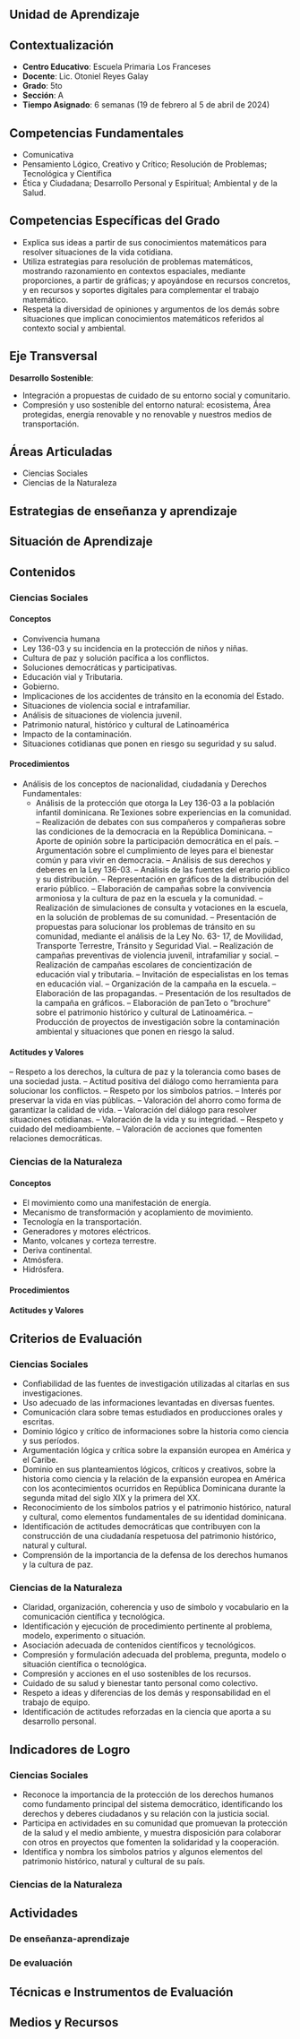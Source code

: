 ## Unidad de Aprendizaje

## Contextualizaci&oacute;n

- **Centro Educativo**: Escuela Primaria Los Franceses
- **Docente**: Lic. Otoniel Reyes Galay
- **Grado**: 5to
- **Sección**: A
- **Tiempo Asignado**: 6 semanas (19 de febrero al 5 de abril de 2024)

## Competencias Fundamentales

- Comunicativa
- Pensamiento Lógico, Creativo y Crítico; Resolución de Problemas; Tecnológica y Científica
- Ética y Ciudadana; Desarrollo Personal y Espiritual; Ambiental y de la Salud.

## Competencias Específicas del Grado

- Explica sus ideas a partir de sus conocimientos matemáticos para resolver situaciones de la vida cotidiana.
- Utiliza estrategias para resolución de problemas matemáticos, mostrando razonamiento en contextos espaciales, mediante proporciones, a partir de gráficas; y apoyándose en recursos concretos, y en recursos y soportes digitales para complementar el trabajo matemático.
- Respeta la diversidad de opiniones y argumentos de los demás sobre situaciones que implican conocimientos matemáticos referidos al contexto social y ambiental.

## Eje Transversal

**Desarrollo Sostenible**:
- Integración a propuestas de cuidado de su entorno social y comunitario.
- Compresión y uso sostenible del entorno natural: ecosistema, Área protegidas, energía renovable y no renovable y nuestros medios de transportación.

## Áreas Articuladas

- Ciencias Sociales
- Ciencias de la Naturaleza

## Estrategias de enseñanza y aprendizaje

## Situación de Aprendizaje

## Contenidos

### Ciencias Sociales

#### Conceptos

- Convivencia humana
- Ley 136-03 y su incidencia en la protección de niños y niñas.
- Cultura de paz y solución pacífica a los conflictos.
- Soluciones democráticas y participativas.
- Educación vial y Tributaria.
- Gobierno.
- Implicaciones de los accidentes de tránsito en la economía del Estado.
- Situaciones de violencia social e intrafamiliar.
- Análisis de situaciones de violencia juvenil.
- Patrimonio natural, histórico y cultural de Latinoamérica
- Impacto de la contaminación.
- Situaciones cotidianas que ponen en riesgo su seguridad y su salud.

#### Procedimientos

- Análisis de los conceptos de nacionalidad, ciudadanía
y Derechos Fundamentales:
	- Análisis de la protección que otorga la Ley 136-03 a la población infantil dominicana. Reexiones sobre experiencias en la comunidad.
	– Realización de debates con sus compañeros y compañeras sobre las condiciones de la democracia en la República Dominicana.
	– Aporte de opinión sobre la participación democrática en el país.
	– Argumentación sobre el cumplimiento de leyes para el bienestar común y para vivir en democracia.
	– Análisis de sus derechos y deberes en la Ley 136-03.
	– Análisis de las fuentes del erario público y su distribución.
	– Representación en gráficos de la distribución del erario público.
	– Elaboración de campañas sobre la convivencia armoniosa y la cultura de paz en la escuela y la comunidad.
	– Realización de simulaciones de consulta y votaciones en la escuela, en la solución de problemas de su comunidad.
	– Presentación de propuestas para solucionar los problemas de tránsito en su comunidad, mediante el análisis de la Ley No. 63- 17, de Movilidad, Transporte Terrestre, Tránsito y Seguridad Vial.
	– Realización de campañas preventivas de violencia juvenil, intrafamiliar y social.
	– Realización de campañas escolares de concientización de educación vial y tributaria.
	– Invitación de especialistas en los temas en educación vial.
	– Organización de la campaña en la escuela.
	– Elaboración de las propagandas.
	– Presentación de los resultados de la campaña en gráficos.
	– Elaboración de paneto o ”brochure” sobre el patrimonio histórico y cultural de Latinoamérica.
	– Producción de proyectos de investigación sobre la contaminación ambiental y situaciones que ponen en riesgo la salud.

#### Actitudes y Valores

– Respeto a los derechos, la cultura de paz y la tolerancia como bases de una sociedad justa.
– Actitud positiva del diálogo como herramienta para solucionar los conflictos.
– Respeto por los símbolos patrios.
– Interés por preservar la vida en vías públicas.
– Valoración del ahorro como forma de garantizar la calidad de vida.
– Valoración del diálogo para resolver situaciones cotidianas.
– Valoración de la vida y su integridad.
– Respeto y cuidado del medioambiente.
– Valoración de acciones que fomenten relaciones democráticas.

### Ciencias de la Naturaleza

#### Conceptos

- El movimiento como una manifestación de energía.
- Mecanismo de transformación y acoplamiento de movimiento.
- Tecnología en la transportación.
- Generadores y motores eléctricos.
- Manto, volcanes y corteza terrestre.
- Deriva continental.
- Atmósfera.
- Hidrósfera.

#### Procedimientos

#### Actitudes y Valores

## Criterios de Evaluación

### Ciencias Sociales

- Confiabilidad de las fuentes de investigación utilizadas al citarlas en sus investigaciones.
- Uso adecuado de las informaciones levantadas en diversas fuentes.
- Comunicación clara sobre temas estudiados en producciones orales y escritas.
- Dominio lógico y crítico de informaciones sobre la historia como ciencia y sus períodos.
- Argumentación lógica y crítica sobre la expansión europea en América y el Caribe.
- Dominio en sus planteamientos lógicos, críticos y creativos, sobre la historia como ciencia y la relación de la expansión europea en América con los acontecimientos ocurridos en República Dominicana durante la segunda mitad del siglo XIX y la primera del XX.
- Reconocimiento de los símbolos patrios y el patrimonio histórico, natural y cultural, como elementos fundamentales de su identidad dominicana.
- Identificación de actitudes democráticas que contribuyen con la construcción de una ciudadanía respetuosa del patrimonio histórico, natural y cultural.
- Comprensión de la importancia de la defensa de los derechos humanos y la cultura de paz.

### Ciencias de la Naturaleza

- Claridad, organización, coherencia y uso de símbolo y vocabulario en la comunicación científica y tecnológica.
- Identificación y ejecución de procedimiento pertinente al problema, modelo, experimento o situación.
- Asociación adecuada de contenidos científicos y tecnológicos.
- Compresión y formulación adecuada del problema, pregunta, modelo o situación científica o tecnológica.
- Compresión y acciones en el uso sostenibles de los recursos.
- Cuidado de su salud y bienestar tanto personal como colectivo.
- Respeto a ideas y diferencias de los demás y responsabilidad en el trabajo de equipo.
- Identificación de actitudes reforzadas en la ciencia que aporta a su desarrollo personal.

## Indicadores de Logro

### Ciencias Sociales

- Reconoce la importancia de la protección de los derechos humanos como fundamento principal del sistema democrático, identificando los derechos y deberes ciudadanos y su relación con la justicia social.
- Participa en actividades en su comunidad que promuevan la protección de la salud y el medio ambiente, y muestra disposición para colaborar con otros en proyectos que fomenten la solidaridad y la cooperación.
- Identifica y nombra los símbolos patrios y algunos elementos del patrimonio histórico, natural y cultural de su país.

### Ciencias de la Naturaleza

## Actividades

### De enseñanza-aprendizaje

### De evaluación

## Técnicas e Instrumentos de Evaluación

## Medios y Recursos
